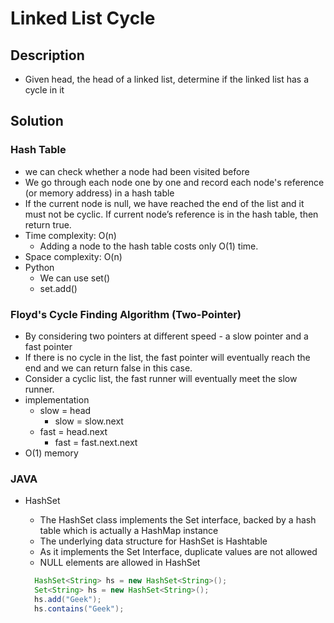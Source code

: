 # Linked List Cycle

## Description

* Given head, the head of a linked list, determine if the linked list has a cycle in it

## Solution

### Hash Table

* we can check whether a node had been visited before
* We go through each node one by one and record each node's reference (or memory address) in a hash table
* If the current node is null, we have reached the end of the list and it must not be cyclic. If current node’s reference is in the hash table, then return true.
* Time complexity: O(n)
  * Adding a node to the hash table costs only O(1) time.
* Space complexity: O(n)
* Python
  * We can use set()
  * set.add()

### Floyd's Cycle Finding Algorithm (Two-Pointer)

* By considering two pointers at different speed - a slow pointer and a fast pointer
* If there is no cycle in the list, the fast pointer will eventually reach the end and we can return false in this case.
* Consider a cyclic list, the fast runner will eventually meet the slow runner.
* implementation
  * slow = head
    * slow = slow.next
  * fast = head.next
    * fast = fast.next.next
* O(1) memory

### JAVA

* HashSet
  * The HashSet class implements the Set interface, backed by a hash table which is actually a HashMap instance
  * The underlying data structure for HashSet is Hashtable
  * As it implements the Set Interface, duplicate values are not allowed
  * NULL elements are allowed in HashSet

  ```Java
    HashSet<String> hs = new HashSet<String>();
    Set<String> hs = new HashSet<String>();
    hs.add("Geek"); 
    hs.contains("Geek");
  ```
